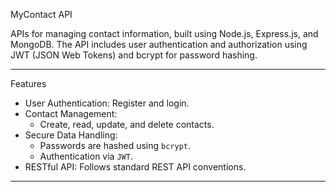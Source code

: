 MyContact API

APIs for managing contact information, built using Node.js, Express.js, and MongoDB. The API includes user authentication and authorization using JWT (JSON Web Tokens) and bcrypt for password hashing.

---

Features

- User Authentication: Register and login.
- Contact Management: 
  - Create, read, update, and delete contacts.
- Secure Data Handling:
  - Passwords are hashed using `bcrypt`.
  - Authentication via `JWT`.
- RESTful API: Follows standard REST API conventions.

---

